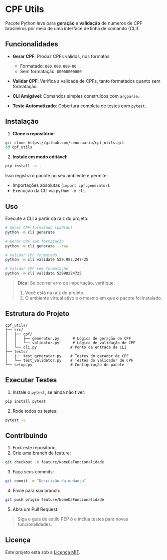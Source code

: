 # CPF Utils

Pacote Python leve para **geração** e **validação** de números de CPF brasileiros por meio de uma interface de linha de comando (CLI).

## Funcionalidades

* **Gerar CPF**: Produz CPFs válidos, nos formatos:

  * Formatado: `000.000.000-00`
  * Sem formatação: `00000000000`
* **Validar CPF**: Verifica a validade de CPFs, tanto formatados quanto sem formatação.
* **CLI Amigável**: Comandos simples construídos com `argparse`.
* **Teste Automatizado**: Cobertura completa de testes com `pytest`.

## Instalação

1. **Clone o repositório:**

```bash
git clone https://github.com/seuusuario/cpf_utils.git
cd cpf_utils
```

2. **Instale em modo editável:**

```bash
pip install -e .
```

   Isso registra o pacote no seu ambiente e permite:

   * Importações absolutas (`import cpf.generator`).
   * Execução da CLI via `python -m cli`.

## Uso

Execute a CLI a partir da raiz do projeto:

```bash
# Gerar CPF formatado (padrão)
python -m cli generate

# Gerar CPF sem formatação
python -m cli generate --raw

# Validar CPF formatado
python -m cli validate 529.982.247-25

# Validar CPF sem formatação
python -m cli validate 52998224725
```

> **Dica:** Se ocorrer erro de importação, verifique:
>
> 1. Você está na raiz do projeto.
> 2. O ambiente virtual ativo é o mesmo em que o pacote foi instalado.

## Estrutura do Projeto

```
cpf_utils/
├── src/
│   ├── cpf/
│   │   ├── generator.py      # Lógica de geração de CPF
│   │   └── validator.py      # Lógica de validação de CPF
│   └── cli.py               # Ponto de entrada da CLI
├── tests/
│   ├── test_generator.py    # Testes do gerador de CPF
│   └── test_validator.py    # Testes do validador de CPF
└── setup.py                 # Configuração do pacote
```

## Executar Testes

1. Instale o `pytest`, se ainda não tiver:

```bash
pip install pytest
```

2. Rode todos os testes:

```bash
pytest -v
```

## Contribuindo

1. Fork este repositório.
2. Crie uma branch de feature:

```bash
git checkout -b feature/NomeDaFuncionalidade
```
3. Faça seus commits:

```bash
git commit -m "Descrição da mudança"
```
4. Envie para sua branch:

```bash
git push origin feature/NomeDaFuncionalidade
```
5. Abra um Pull Request.

> Siga o guia de estilo PEP 8 e inclua testes para novas funcionalidades.

## Licença

Este projeto está sob a [Licença MIT](LICENSE).
